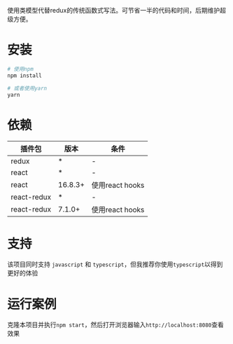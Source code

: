 使用类模型代替redux的传统函数式写法。可节省一半的代码和时间，后期维护超级方便。

# 安装
```bash
# 使用npm
npm install 

# 或者使用yarn
yarn 

```
# 依赖


| 插件包 | 版本 | 条件 |
| ----- | ----- | ---- |
| redux | * | - |
| react | * | - |
| react | 16.8.3+ | 使用react hooks |
| react-redux | * | - |
| react-redux | 7.1.0+ | 使用react hooks |

# 支持

该项目同时支持 `javascript` 和 `typescript`，但我推荐你使用`typescript`以得到更好的体验

# 运行案例

克隆本项目并执行`npm start`，然后打开浏览器输入`http://localhost:8080`查看效果
